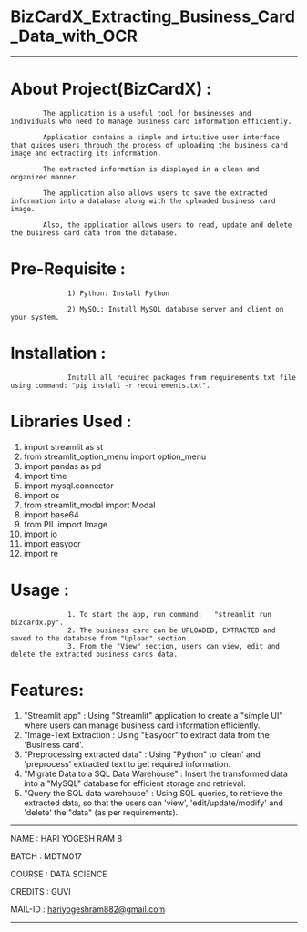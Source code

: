 # BizCardX_Extracting_Business_Card_Data_with_OCR

------------------------------------------------------------------------------------------------------------------------------------------------------------------------------------------------

# About Project(BizCardX) :

            The application is a useful tool for businesses and individuals who need to manage business card information efficiently.

            Application contains a simple and intuitive user interface that guides users through the process of uploading the business card image and extracting its information. 

            The extracted information is displayed in a clean and organized manner. 

            The application also allows users to save the extracted information into a database along with the uploaded business card image.

            Also, the application allows users to read, update and delete the business card data from the database.


# Pre-Requisite  :

                  1) Python: Install Python

                  2) MySQL: Install MySQL database server and client on your system.


# Installation : 

                  Install all required packages from requirements.txt file using command: "pip install -r requirements.txt".


# Libraries Used :

1)  import streamlit as st
2)  from streamlit_option_menu import option_menu
3)  import pandas as pd
4)  import time
5)  import mysql.connector
6)  import os
7)  from streamlit_modal import Modal
8)  import base64
9)  from PIL import Image
10) import io
11) import easyocr
12) import re


# Usage :

                  1. To start the app, run command:   "streamlit run bizcardx.py".
                  2. The business card can be UPLOADED, EXTRACTED and saved to the database from "Upload" section.
                  3. From the "View" section, users can view, edit and delete the extracted business cards data.


# Features:

1. "Streamlit app" : Using "Streamlit" application to create a "simple UI" where users can manage business card information efficiently.
2. "Image-Text Extraction : Using "Easyocr" to extract data from the 'Business card'.
3. "Preprocessing extracted data" : Using "Python" to 'clean' and 'preprocess' extracted text to get required information.
4. "Migrate Data to a SQL Data Warehouse" : Insert the transformed data into a "MySQL" database for efficient storage and retrieval.
5. "Query the SQL data warehouse" : Using SQL queries, to retrieve the extracted data, so that the users can 'view', 'edit/update/modify' and 'delete' the "data" (as per requirements).

-----------------------------------------------------------------------------------------------------------------------------------------------------------------------------------------

NAME : HARI YOGESH RAM B

BATCH : MDTM017

COURSE : DATA SCIENCE

CREDITS : GUVI

MAIL-ID : hariyogeshram882@gmail.com

-----------------------------------------------------------------------------------------------------------------------------------------------------------------------------------------

